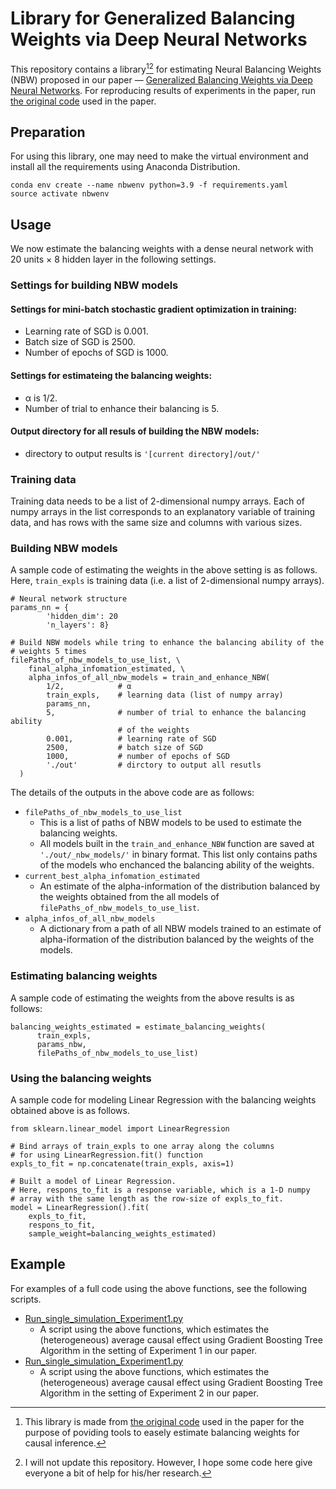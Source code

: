 # Library for Generalized Balancing Weights via Deep Neural Networks

This repository contains a library[^1][^2] for estimating Neural Balancing Weights (NBW)
proposed in our paper ― [Generalized Balancing Weights via Deep Neural
Networks](https://arxiv.org/abs/2211.07533).
For reproducing results of experiments in the paper, run
[the original code](./reproduction/HowToReproduce.md) used in the paper.

[^1]: This library is made from [the original code](./reproduction/HowToReproduce.md) used in the paper for the purpose of
poviding tools to easely estimate balancing weights for causal inference. 

[^2]: I will not update this repository. However, I hope some code here give everyone a bit of help for his/her research.

**Preparation**
---
For using this library, one may need to make the virtual environment and install all the requirements using Anaconda Distribution.
```
conda env create --name nbwenv python=3.9 -f requirements.yaml
source activate nbwenv
```

**Usage**
---
We now estimate the balancing weights with a dense neural network with 
20 units × 8 hidden layer in the following settings.

### Settings for building NBW models
#### Settings for mini-batch stochastic gradient optimization in training: 
* Learning rate of SGD is 0.001.
* Batch size of SGD is 2500.
* Number of epochs of SGD is 1000.

#### Settings for estimateing the balancing weights:
* α is 1/2.
* Number of trial to enhance their balancing is 5.

#### Output directory for all resuls of building the NBW models: 
* directory to output results is ```'[current directory]/out/'```

### Training data
Training data needs to be a list of 2-dimensional numpy arrays.
Each of numpy arrays in the list corresponds to an explanatory variable of training data,
and has rows with the same size and columns with various sizes.



 

### Building NBW models 
A sample code of estimating the weights in the above setting is as follows.
Here, ```train_expls``` is  training data (i.e. a list of 2-dimensional numpy arrays).
```
# Neural network structure 
params_nn = {
        'hidden_dim': 20
        'n_layers': 8}

# Build NBW models while tring to enhance the balancing ability of the 
# weights 5 times
filePaths_of_nbw_models_to_use_list, \
    final_alpha_infomation_estimated, \
    alpha_infos_of_all_nbw_models = train_and_enhance_NBW(
        1/2,            # α
        train_expls,    # learning data (list of numpy array) 
        params_nn,      
        5,              # number of trial to enhance the balancing ability
                        # of the weights
        0.001,          # learning rate of SGD
        2500,           # batch size of SGD
        1000,           # number of epochs of SGD
        './out'         # dirctory to output all resutls
  )
```
The details of the outputs in the above code are as follows:
* ```filePaths_of_nbw_models_to_use_list``` 
    - This is a list of paths of NBW models to be used to estimate the balancing weights.
    - All models built in the ```train_and_enhance_NBW``` function are saved
      at ```'./out/_nbw_models/'``` in binary format. This list only contains paths of 
      the models who enchanced the balancing ability of the weights.
* ```current_best_alpha_infomation_estimated```
    - An estimate of the alpha-information of the distribution balanced by the weights obtained from the 
      all models of ```filePaths_of_nbw_models_to_use_list```.
* ```alpha_infos_of_all_nbw_models```
    - A dictionary from a path of all NBW models trained to an estimate of alpha-iformation of 
      the distribution balanced by the weights of the models.

### Estimating balancing weights
A sample code of estimating the weights from the above results is as follows:
```
balancing_weights_estimated = estimate_balancing_weights(
      train_expls,
      params_nbw,
      filePaths_of_nbw_models_to_use_list)
```

### Using the balancing weights
A sample code for modeling Linear Regression with the balancing weights obtained above is as follows.

```
from sklearn.linear_model import LinearRegression

# Bind arrays of train_expls to one array along the columns 
# for using LinearRegression.fit() function
expls_to_fit = np.concatenate(train_expls, axis=1)

# Built a model of Linear Regression.
# Here, respons_to_fit is a response variable, which is a 1-D numpy
# array with the same length as the row-size of expls_to_fit.
model = LinearRegression().fit(
    expls_to_fit, 
    respons_to_fit,
    sample_weight=balancing_weights_estimated)
```

**Example**
---
For examples of a full code using the above functions, see the following scripts.
*  [Run_single_simulation_Experiment1.py](./Run_single_simulation_Experiment1.py)
    - A script using the above functions, which estimates the (heterogeneous) average causal effect using Gradient Boosting Tree Algorithm in the setting of Experiment 1 in our paper.
*  [Run_single_simulation_Experiment1.py](./Run_single_simulation_Experiment2.py)
    - A script using the above functions, which estimates the (heterogeneous) average causal effect using Gradient Boosting Tree Algorithm in the setting of Experiment 2 in our paper.